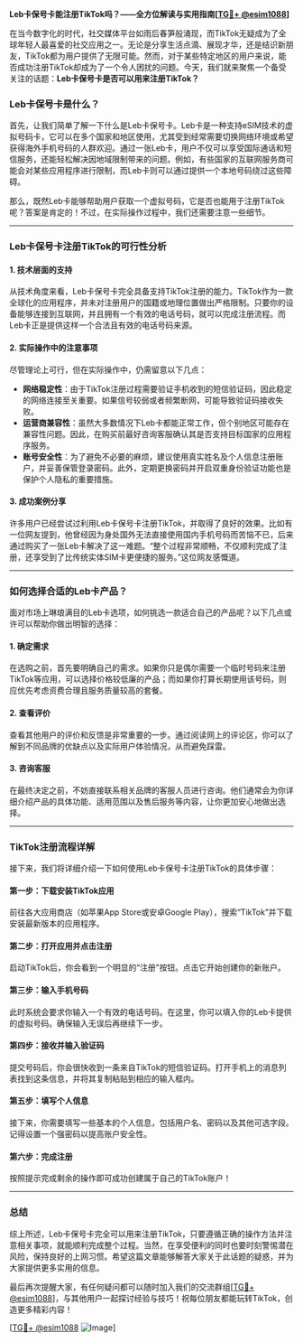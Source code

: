 **Leb卡保号卡能注册TikTok吗？——全方位解读与实用指南[[TG💪+ @esim1088](https://t.me/s/esim1088)]**

在当今数字化的时代，社交媒体平台如雨后春笋般涌现，而TikTok无疑成为了全球年轻人最喜爱的社交应用之一。无论是分享生活点滴、展现才华，还是结识新朋友，TikTok都为用户提供了无限可能。然而，对于某些特定地区的用户来说，能否成功注册TikTok却成为了一个令人困扰的问题。今天，我们就来聚焦一个备受关注的话题：**Leb卡保号卡是否可以用来注册TikTok？**

### Leb卡保号卡是什么？

首先，让我们简单了解一下什么是Leb卡保号卡。Leb卡是一种支持eSIM技术的虚拟号码卡，它可以在多个国家和地区使用，尤其受到经常需要切换网络环境或希望获得海外手机号码的人群欢迎。通过一张Leb卡，用户不仅可以享受国际通话和短信服务，还能轻松解决因地域限制带来的问题。例如，有些国家的互联网服务商可能会对某些应用程序进行限制，而Leb卡则可以通过提供一个本地号码绕过这些障碍。

那么，既然Leb卡能够帮助用户获取一个虚拟号码，它是否也能用于注册TikTok呢？答案是肯定的！不过，在实际操作过程中，我们还需要注意一些细节。

---

### Leb卡保号卡注册TikTok的可行性分析

#### 1. 技术层面的支持
从技术角度来看，Leb卡保号卡完全具备支持TikTok注册的能力。TikTok作为一款全球化的应用程序，并未对注册用户的国籍或地理位置做出严格限制。只要你的设备能够连接到互联网，并且拥有一个有效的电话号码，就可以完成注册流程。而Leb卡正是提供这样一个合法且有效的电话号码来源。

#### 2. 实际操作中的注意事项
尽管理论上可行，但在实际操作中，仍需留意以下几点：
- **网络稳定性**：由于TikTok注册过程需要验证手机收到的短信验证码，因此稳定的网络连接至关重要。如果信号较弱或者频繁断网，可能导致验证码接收失败。
- **运营商兼容性**：虽然大多数情况下Leb卡都能正常工作，但个别地区可能存在兼容性问题。因此，在购买前最好咨询客服确认其是否支持目标国家的应用程序服务。
- **账号安全性**：为了避免不必要的麻烦，建议使用真实姓名及个人信息注册账户，并妥善保管登录密码。此外，定期更换密码并开启双重身份验证功能也是保护个人隐私的重要措施。

#### 3. 成功案例分享
许多用户已经尝试过利用Leb卡保号卡注册TikTok，并取得了良好的效果。比如有一位网友提到，他曾经因为身处国外无法直接使用国内手机号码而苦恼不已，后来通过购买了一张Leb卡解决了这一难题。“整个过程非常顺畅，不仅顺利完成了注册，还享受到了比传统实体SIM卡更便捷的服务。”这位网友感慨道。

---

### 如何选择合适的Leb卡产品？

面对市场上琳琅满目的Leb卡选项，如何挑选一款适合自己的产品呢？以下几点或许可以帮助你做出明智的选择：

#### 1. 确定需求
在选购之前，首先要明确自己的需求。如果你只是偶尔需要一个临时号码来注册TikTok等应用，可以选择价格较低廉的产品；而如果你打算长期使用该号码，则应优先考虑资费合理且服务质量较高的套餐。

#### 2. 查看评价
查看其他用户的评价和反馈是非常重要的一步。通过阅读网上的评论区，你可以了解到不同品牌的优缺点以及实际用户体验情况，从而避免踩雷。

#### 3. 咨询客服
在最终决定之前，不妨直接联系相关品牌的客服人员进行咨询。他们通常会为你详细介绍产品的具体功能、适用范围以及售后服务等内容，让你更加安心地做出选择。

---

### TikTok注册流程详解

接下来，我们将详细介绍一下如何使用Leb卡保号卡注册TikTok的具体步骤：

#### 第一步：下载安装TikTok应用
前往各大应用商店（如苹果App Store或安卓Google Play），搜索“TikTok”并下载安装最新版本的应用程序。

#### 第二步：打开应用并点击注册
启动TikTok后，你会看到一个明显的“注册”按钮。点击它开始创建你的新账户。

#### 第三步：输入手机号码
此时系统会要求你输入一个有效的电话号码。在这里，你可以填入你的Leb卡提供的虚拟号码。确保输入无误后再继续下一步。

#### 第四步：接收并输入验证码
提交号码后，你会很快收到一条来自TikTok的短信验证码。打开手机上的消息列表找到这条信息，并将其复制粘贴到相应的输入框内。

#### 第五步：填写个人信息
接下来，你需要填写一些基本的个人信息，包括用户名、密码以及其他可选字段。记得设置一个强密码以提高账户安全性。

#### 第六步：完成注册
按照提示完成剩余的操作即可成功创建属于自己的TikTok账户！

---

### 总结

综上所述，Leb卡保号卡完全可以用来注册TikTok，只要遵循正确的操作方法并注意相关事项，就能顺利完成整个过程。当然，在享受便利的同时也要时刻警惕潜在风险，保持良好的上网习惯。希望这篇文章能够解答大家关于此话题的疑惑，并为大家提供更多实用的信息。

最后再次提醒大家，有任何疑问都可以随时加入我们的交流群组[[TG💪+ @esim1088](https://t.me/s/esim1088)]，与其他用户一起探讨经验与技巧！祝每位朋友都能玩转TikTok，创造更多精彩内容！

[[TG💪+ @esim1088](https://t.me/s/esim1088) ![Image](https://i.postimg.cc/4NQfJmqS/Snipaste-2025-05-13-00-14-12.png)]